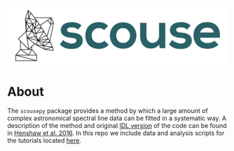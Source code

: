 <p align="center">
<img src="figures/SCOUSE_LOGO.png"  alt="" width = "550" />
</p>

About
=====

The ``scousepy`` package provides a method by which a large amount of complex
astronomical spectral line data can be fitted in a systematic way. A description
of the method and original [IDL version](https://github.com/jdhenshaw/SCOUSE) of the code
can be found in [Henshaw et al. 2016](http://ukads.nottingham.ac.uk/abs/2016arXiv160103732H).
In this repo we include data and analysis scripts for the tutorials located
[here](http://scousepy.readthedocs.io/en/latest/?badge=latest).
